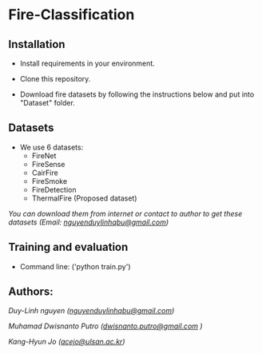 # Fire-Classification
## Installation

* Install requirements in your environment. 

* Clone this repository.

* Download fire datasets by following the instructions below and put into "Dataset" folder.

## Datasets
* We use 6 datasets:
  * FireNet
  * FireSense
  * CairFire
  * FireSmoke
  * FireDetection
  * ThermalFire (Proposed dataset)
  
 *You can download them from internet or contact to author to get these datasets (Email: nguyenduylinhqbu@gmail.com)*
## Training and evaluation
* Command line: ('python train.py')
## Authors:
*Duy-Linh nguyen (nguyenduylinhqbu@gmail.com)*

*Muhamad Dwisnanto Putro (dwisnanto.putro@gmail.com )*

*Kang-Hyun Jo (acejo@ulsan.ac.kr)*

